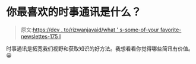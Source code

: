 # 你最喜欢的时事通讯是什么？

> 原文:[https://dev . to/rizwanjavaid/what ' s-some-of-your favorite-newslettes-175 I](https://dev.to/rizwanjavaid/what-are-some-of-your-favorite-newsletters-175i)

时事通讯是拓宽我们视野和获取知识的好方法。我想看看你觉得哪些简讯有价值。😀